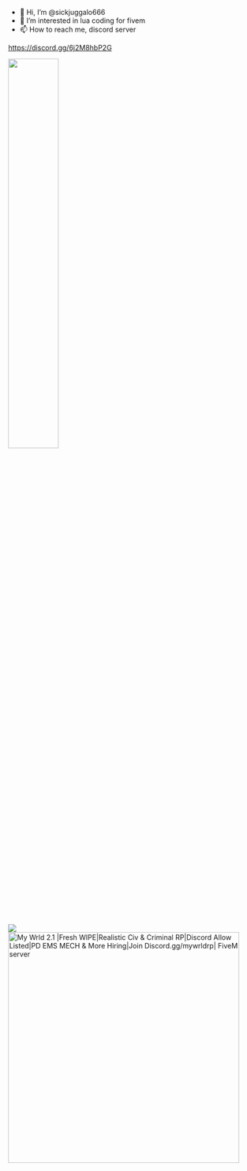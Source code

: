- 👋 Hi, I’m @sickjuggalo666
- 👀 I’m interested in lua coding for fivem
- 📫 How to reach me, discord server

https://discord.gg/6j2M8hbP2G

<div align="left">
        <a href="https://ko-fi.com/sickjuggalo666"><img width="45%" src="https://github-readme-stats.vercel.app/api?username=sickjuggalo666&layout=compact&theme=react&hide_border=true&show_icons=true"/></a>
</div>

<div align="left">
<a href="https://www.buymeacoffee.com/sickjuggalo666"><img src="https://img.buymeacoffee.com/button-api/?text=Buy me a hatchets&emoji=🔪&slug=sickjuggalo666&button_colour=BD5FFF&font_colour=ffffff&font_family=Comic&outline_colour=000000&coffee_colour=FFDD00" /></a>
</div>

<div align="left">
<a href="https://www.trackyserver.com/server/1116063" target="_blank"><img alt="My Wrld 2.1 |Fresh WIPE|Realistic Civ & Criminal RP|Discord Allow Listed|PD EMS MECH & More Hiring|Join Discord.gg/mywrldrp| FiveM server" src="https://www.trackyserver.com/banner/1116063/town/0FFFD7/050505" width="468" height="auto" /></a>
        </div>

